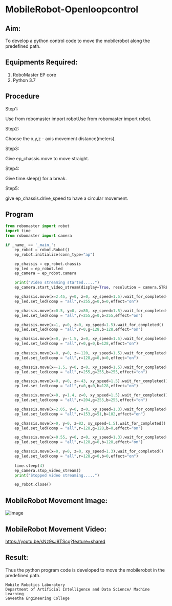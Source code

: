 # MobileRobot-Openloopcontrol
## Aim:
To develop a python control code to move the mobilerobot along the predefined path.

## Equipments Required:
1. RoboMaster EP core
2. Python 3.7

## Procedure

Step1:

Use from robomaster import robotUse from robomaster import robot.

Step2:

Choose the x,y,z - axis movement distance(meters). 

Step3:

Give ep_chassis.move to move straight.

Step4:

Give time.sleep() for a break. 


Step5:

give ep_chassis.drive_speed to have a circular movement.

## Program
```python
from robomaster import robot
import time
from robomaster import camera

if _name_ == '_main_':
    ep_robot = robot.Robot()
    ep_robot.initialize(conn_type="ap")

    ep_chassis = ep_robot.chassis
    ep_led = ep_robot.led
    ep_camera = ep_robot.camera

    print("Video streaming started.....")
    ep_camera.start_video_stream(display=True, resolution = camera.STREAM_360P)

    ep_chassis.move(x=2.45, y=0, z=0, xy_speed=1.5).wait_for_completed()
    ep_led.set_led(comp = "all",r=255,g=0,b=0,effect="on")

    ep_chassis.move(x=0.5, y=0, z=80, xy_speed=1.5).wait_for_completed()
    ep_led.set_led(comp = "all",r=255,g=0,b=255,effect="on")

    ep_chassis.move(x=1, y=0, z=0, xy_speed=1.5).wait_for_completed()
    ep_led.set_led(comp = "all",r=0,g=128,b=128,effect="on")

    ep_chassis.move(x=0, y=-1.5, z=0, xy_speed=1.5).wait_for_completed()
    ep_led.set_led(comp = "all",r=0,g=0,b=128,effect="on")
   
    ep_chassis.move(x=0, y=0, z=-120, xy_speed=1.5).wait_for_completed()
    ep_led.set_led(comp = "all",r=128,g=0,b=0,effect="on")

    ep_chassis.move(x=-1.5, y=0, z=0, xy_speed=1.5).wait_for_completed()
    ep_led.set_led(comp = "all",r=255,g=255,b=255,effect="on")

    ep_chassis.move(x=0, y=0, z=-43, xy_speed=1.5).wait_for_completed()
    ep_led.set_led(comp = "all",r=0,g=0,b=128,effect="on")

    ep_chassis.move(x=0, y=1.4, z=0, xy_speed=1.5).wait_for_completed()
    ep_led.set_led(comp = "all",r=204,g=255,b=255,effect="on")

    ep_chassis.move(x=2.05, y=0, z=0, xy_speed=1.3).wait_for_completed()
    ep_led.set_led(comp = "all",r=153,g=51,b=102,effect="on")

    ep_chassis.move(x=0, y=0, z=82, xy_speed=1.5).wait_for_completed()
    ep_led.set_led(comp = "all",r=128,g=128,b=0,effect="on")

    ep_chassis.move(x=0.55, y=0, z=0, xy_speed=1.3).wait_for_completed()
    ep_led.set_led(comp = "all",r=128,g=0,b=128,effect="on")

    ep_chassis.move(x=0, y=0, z=0, xy_speed=1.3).wait_for_completed()
    ep_led.set_led(comp = "all",r=128,g=0,b=0,effect="on")
    
    time.sleep(4)
    ep_camera.stop_video_stream()
    print("Stopped video streaming.....")

    ep_robot.close()

```

## MobileRobot Movement Image:

![image](https://github.com/prathyusharavi/mobilerobot-openloopcontrol/assets/147474424/7fe7e451-6079-4c21-834d-a971f26cf856)


## MobileRobot Movement Video:


https://youtu.be/sNz9sJ8TScg?feature=shared

## Result:
Thus the python program code is developed to move the mobilerobot in the predefined path.




```
Mobile Robotics Laboratory
Department of Artificial Intelligence and Data Science/ Machine Learning
Saveetha Engineering College
```
